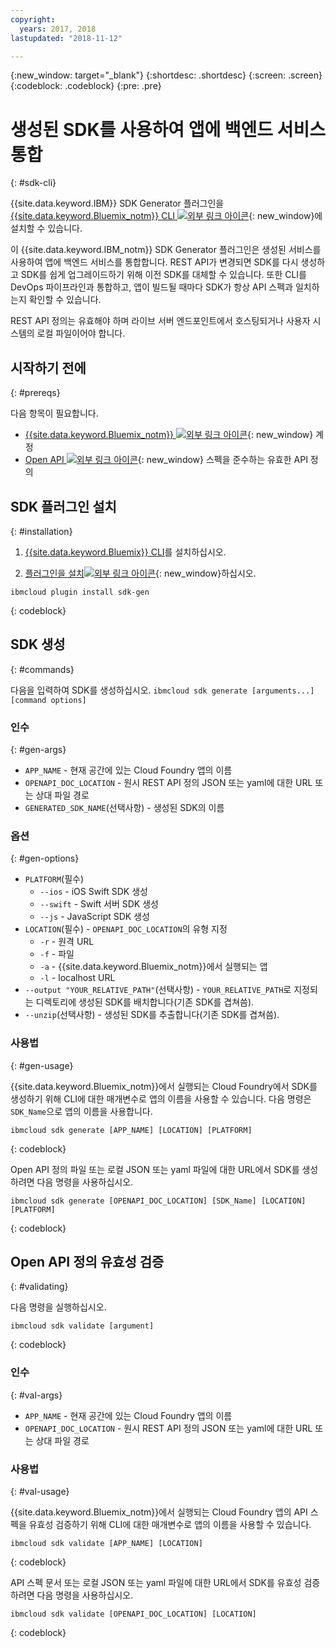 ```yaml
---
copyright:
  years: 2017, 2018
lastupdated: "2018-11-12"

---
```


{:new_window: target="_blank"}
{:shortdesc: .shortdesc}
{:screen: .screen}
{:codeblock: .codeblock}
{:pre: .pre}

# 생성된 SDK를 사용하여 앱에 백엔드 서비스 통합
{: #sdk-cli}

{{site.data.keyword.IBM}} SDK Generator 플러그인을 [{{site.data.keyword.Bluemix_notm}} CLI ![외부 링크 아이콘](../../icons/launch-glyph.svg "외부 링크 아이콘")](/docs/cli/reference/bluemix_cli/index.html){: new_window}에 설치할 수 있습니다.

이 {{site.data.keyword.IBM_notm}} SDK Generator 플러그인은 생성된 서비스를 사용하여 앱에 백엔드 서비스를 통합합니다. REST API가 변경되면 SDK를 다시 생성하고 SDK를 쉽게 업그레이드하기 위해 이전 SDK를 대체할 수 있습니다. 또한 CLI를 DevOps 파이프라인과 통합하고, 앱이 빌드될 때마다 SDK가 항상 API 스펙과 일치하는지 확인할 수 있습니다.

REST API 정의는 유효해야 하며 라이브 서버 엔드포인트에서 호스팅되거나 사용자 시스템의 로컬 파일이어야 합니다.

## 시작하기 전에
{: #prereqs}

다음 항목이 필요합니다.

* [{{site.data.keyword.Bluemix_notm}} ![외부 링크 아이콘](../../icons/launch-glyph.svg "외부 링크 아이콘")](http://bluemix.net){: new_window} 계정
* [Open API ![외부 링크 아이콘](../../icons/launch-glyph.svg "외부 링크 아이콘")](https://www.openapis.org/){: new_window} 스펙을 준수하는 유효한 API 정의

## SDK 플러그인 설치
{: #installation}

1. [{{site.data.keyword.Bluemix}} CLI](/docs/cli/reference/bluemix_cli/get_started.html)를 설치하십시오.

2. [플러그인을 설치![외부 링크 아이콘](../../icons/launch-glyph.svg "외부 링크 아이콘")](/docs/cli/reference/bluemix_cli/index.html#install_plug-in){: new_window}하십시오.

  ```
  ibmcloud plugin install sdk-gen
  ```
  {: codeblock}

## SDK 생성
{: #commands}

다음을 입력하여 SDK를 생성하십시오. `ibmcloud sdk generate [arguments...] [command options]`

### 인수
{: #gen-args}

* `APP_NAME` - 현재 공간에 있는 Cloud Foundry 앱의 이름
* `OPENAPI_DOC_LOCATION` - 원시 REST API 정의 JSON 또는 yaml에 대한 URL 또는 상대 파일 경로
* `GENERATED_SDK_NAME`(선택사항) - 생성된 SDK의 이름

### 옵션
{: #gen-options}

* `PLATFORM`(필수)
   * `--ios` - iOS Swift SDK 생성
   * `--swift` - Swift 서버 SDK 생성
   * `--js` - JavaScript SDK 생성
* `LOCATION`(필수) - `OPENAPI_DOC_LOCATION`의 유형 지정
   * `-r` - 원격 URL
   * `-f` - 파일
   * `-a` - {{site.data.keyword.Bluemix_notm}}에서 실행되는 앱
   * `-l` - localhost URL
* `--output "YOUR_RELATIVE_PATH"`(선택사항) - `YOUR_RELATIVE_PATH`로 지정되는 디렉토리에 생성된 SDK를 배치합니다(기존 SDK를 겹쳐씀).
* `--unzip`(선택사항) - 생성된 SDK를 추출합니다(기존 SDK를 겹쳐씀).

### 사용법
{: #gen-usage}

{{site.data.keyword.Bluemix_notm}}에서 실행되는 Cloud Foundry에서 SDK를 생성하기 위해 CLI에 대한 매개변수로 앱의 이름을 사용할 수 있습니다. 다음 명령은 `SDK_Name`으로 앱의 이름을 사용합니다.

```
ibmcloud sdk generate [APP_NAME] [LOCATION] [PLATFORM]
```
{: codeblock}

Open API 정의 파일 또는 로컬 JSON 또는 yaml 파일에 대한 URL에서 SDK를 생성하려면 다음 명령을 사용하십시오.

```
ibmcloud sdk generate [OPENAPI_DOC_LOCATION] [SDK_Name] [LOCATION] [PLATFORM]
```
{: codeblock}

## Open API 정의 유효성 검증
{: #validating}

다음 명령을 실행하십시오.
```
ibmcloud sdk validate [argument]
```
{: codeblock}

### 인수
{: #val-args}

* `APP_NAME` - 현재 공간에 있는 Cloud Foundry 앱의 이름
* `OPENAPI_DOC_LOCATION` - 원시 REST API 정의 JSON 또는 yaml에 대한 URL 또는 상대 파일 경로

### 사용법
{: #val-usage}

{{site.data.keyword.Bluemix_notm}}에서 실행되는 Cloud Foundry 앱의 API 스펙을 유효성 검증하기 위해 CLI에 대한 매개변수로 앱의 이름을 사용할 수 있습니다.
```
ibmcloud sdk validate [APP_NAME] [LOCATION]
```
{: codeblock}

API 스펙 문서 또는 로컬 JSON 또는 yaml 파일에 대한 URL에서 SDK를 유효성 검증하려면 다음 명령을 사용하십시오.
```
ibmcloud sdk validate [OPENAPI_DOC_LOCATION] [LOCATION]
```
{: codeblock}
